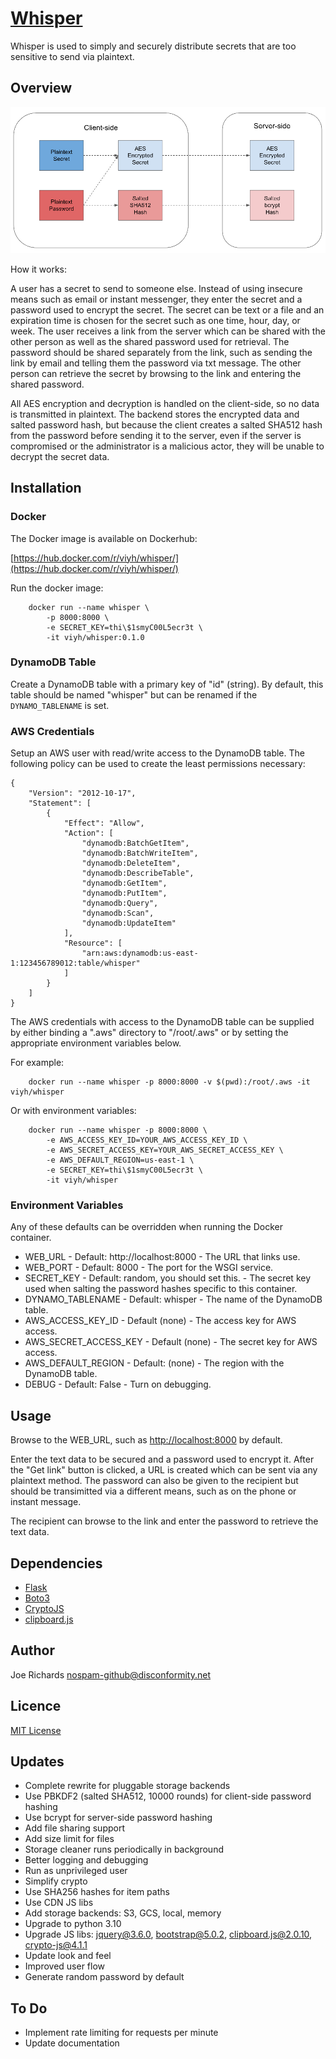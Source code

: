# [Whisper](https://github.com/viyh/whisper) #

Whisper is used to simply and securely distribute secrets that are too
sensitive to send via plaintext.

## Overview ##

![Whisper Architecture](whisper_arch.png?raw=true "Architecture")

How it works:

A user has a secret to send to someone else. Instead of using insecure means
such as email or instant messenger, they enter the secret and a password used to
encrypt the secret. The secret can be text or a file and an expiration time is
chosen for the secret such as one time, hour, day, or week. The user receives a
link from the server which can be shared with the other person as well as the
shared password used for retrieval. The password should be shared separately
from the link, such as sending the link by email and telling them the password
via txt message. The other person can retrieve the secret by browsing to the
link and entering the shared password.

All AES encryption and decryption is handled on the client-side, so no data is
transmitted in plaintext. The backend stores the encrypted data and salted
password hash, but because the client creates a salted SHA512 hash from the
password before sending it to the server, even if the server is compromised or
the administrator is a malicious actor, they will be unable to decrypt the
secret data.

## Installation ##

### Docker ###

The Docker image is available on Dockerhub:

[https://hub.docker.com/r/viyh/whisper/](https://hub.docker.com/r/viyh/whisper/)

Run the docker image:

        docker run --name whisper \
            -p 8000:8000 \
            -e SECRET_KEY=thi\$1smyC00L5ecr3t \
            -it viyh/whisper:0.1.0

### DynamoDB Table ###

Create a DynamoDB table with a primary key of "id" (string). By default, this table should be named "whisper" but can be renamed if the `DYNAMO_TABLENAME` is set.

### AWS Credentials ###

Setup an AWS user with read/write access to the DynamoDB table. The following
policy can be used to create the least permissions necessary:

```
{
    "Version": "2012-10-17",
    "Statement": [
        {
            "Effect": "Allow",
            "Action": [
                "dynamodb:BatchGetItem",
                "dynamodb:BatchWriteItem",
                "dynamodb:DeleteItem",
                "dynamodb:DescribeTable",
                "dynamodb:GetItem",
                "dynamodb:PutItem",
                "dynamodb:Query",
                "dynamodb:Scan",
                "dynamodb:UpdateItem"
            ],
            "Resource": [
                "arn:aws:dynamodb:us-east-1:123456789012:table/whisper"
            ]
        }
    ]
}
```

The AWS credentials with access to the DynamoDB table can be supplied by either
binding a ".aws" directory to "/root/.aws" or by setting the appropriate
environment variables below.

For example:

        docker run --name whisper -p 8000:8000 -v $(pwd):/root/.aws -it viyh/whisper

Or with environment variables:

        docker run --name whisper -p 8000:8000 \
            -e AWS_ACCESS_KEY_ID=YOUR_AWS_ACCESS_KEY_ID \
            -e AWS_SECRET_ACCESS_KEY=YOUR_AWS_SECRET_ACCESS_KEY \
            -e AWS_DEFAULT_REGION=us-east-1 \
            -e SECRET_KEY=thi\$1smyC00L5ecr3t \
            -it viyh/whisper


### Environment Variables ###

Any of these defaults can be overridden when running the Docker container.

* WEB_URL - Default: http://localhost:8000 - The URL that links use.
* WEB_PORT - Default: 8000 - The port for the WSGI service.
* SECRET_KEY - Default: random, you should set this. - The secret key used when salting the password hashes specific to this container.
* DYNAMO_TABLENAME - Default: whisper - The name of the DynamoDB table.
* AWS_ACCESS_KEY_ID - Default (none) - The access key for AWS access.
* AWS_SECRET_ACCESS_KEY - Default (none) - The secret key for AWS access.
* AWS_DEFAULT_REGION - Default: (none) - The region with the DynamoDB table.
* DEBUG - Default: False - Turn on debugging.

## Usage ##

Browse to the WEB_URL, such as [http://localhost:8000](http://localhost:8000) by default.

Enter the text data to be secured and a password used to encrypt it. After the
"Get link" button is clicked, a URL is created which can be sent via any plaintext
method. The password can also be given to the recipient but should be transimitted
via a different means, such as on the phone or instant message.

The recipient can browse to the link and enter the password to retrieve the text data.

## Dependencies ##

* [Flask](http://flask.pocoo.org/)
* [Boto3](http://aws.amazon.com/sdk-for-python/)
* [CryptoJS](https://github.com/brix/crypto-js)
* [clipboard.js](https://clipboardjs.com/)

## Author ##

Joe Richards <nospam-github@disconformity.net>

## Licence ##

[MIT License](LICENSE)

## Updates ##

* Complete rewrite for pluggable storage backends
* Use PBKDF2 (salted SHA512, 10000 rounds) for client-side password hashing
* Use bcrypt for server-side password hashing
* Add file sharing support
* Add size limit for files
* Storage cleaner runs periodically in background
* Better logging and debugging
* Run as unprivileged user
* Simplify crypto
* Use SHA256 hashes for item paths
* Use CDN JS libs
* Add storage backends: S3, GCS, local, memory
* Upgrade to python 3.10
* Upgrade JS libs: jquery@3.6.0, bootstrap@5.0.2, clipboard.js@2.0.10, crypto-js@4.1.1
* Update look and feel
* Improved user flow
* Generate random password by default

## To Do ##

* Implement rate limiting for requests per minute
* Update documentation
